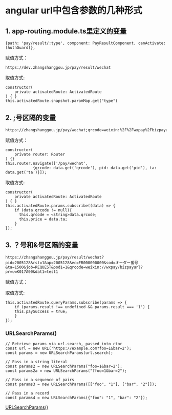 # angular url中包含参数的几种形式

## 1. app-routing.module.ts里定义的变量

    {path: 'pay/result/:type', component: PayResultComponent, canActivate: [AuthGuard]},

赋值方式：

    https://dev.zhangshanggou.jp/pay/result/wechat

取值方式:

    constructor(
        private activatedRoute: ActivatedRoute
    ) { }
    this.activatedRoute.snapshot.paramMap.get("type")

## 2. ;号区隔的变量

    https://zhangshanggou.jp/pay/wechat;qrcode=weixin:%2F%2Fwxpay%2Fbizpayurl%3Fpr%3DkVrSjUpzz;pid=33560251;ta=201

赋值方式：

    constructor(
        private router: Router
    ) {}
    this.router.navigate(['/pay/wechat',
                {qrcode: data.get('qrcode'), pid: data.get('pid'), ta: data.get('ta')}]);

取值方式:

    constructor(
        private activatedRoute: ActivatedRoute
    ) { }
    this.activatedRoute.params.subscribe((data) => {
        if (data.qrcode != null){
          this.qrcode = <string>data.qrcode;
          this.price = data.ta;
        }
    });

## 3. ？号和&号区隔的变量

    https://zhangshanggou.jp/pay/result/wechat?pid=2005128&rst=1&ap=2005128&ec=ER000000000&sod=オーダー番号 &ta=1500&job=REQUEST&pod1=1&qrcode=weixin://wxpay/bizpayurl?pr=uwK017A00&dat1=test1

赋值方式：

取值方式:

    this.activatedRoute.queryParams.subscribe(params => {
        if (params.result !== undefined && params.result === '1') {
        this.paySuccess = true;
        }
    });

### URLSearchParams()

    // Retrieve params via url.search, passed into ctor
    const url = new URL('https://example.com?foo=1&bar=2');
    const params = new URLSearchParams(url.search);

    // Pass in a string literal
    const params2 = new URLSearchParams("foo=1&bar=2");
    const params2a = new URLSearchParams("?foo=1&bar=2");

    // Pass in a sequence of pairs
    const params3 = new URLSearchParams([["foo", "1"], ["bar", "2"]]);

    // Pass in a record
    const params4 = new URLSearchParams({"foo": "1", "bar": "2"});

[URLSearchParams()](https://developer.mozilla.org/en-US/docs/Web/API/URLSearchParams/URLSearchParams)

